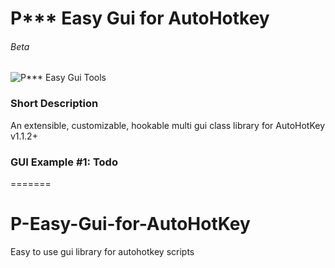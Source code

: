 # P*** Easy Gui for AutoHotkey
###### Beta

![P*** Easy Gui Tools](http://oi65.tinypic.com/rcnj3q.jpg)
### Short Description
An extensible, customizable, hookable multi gui class library for AutoHotKey v1.1.2+

### GUI Example #1: Todo
=======
# P-Easy-Gui-for-AutoHotKey
Easy to use gui library for autohotkey scripts

